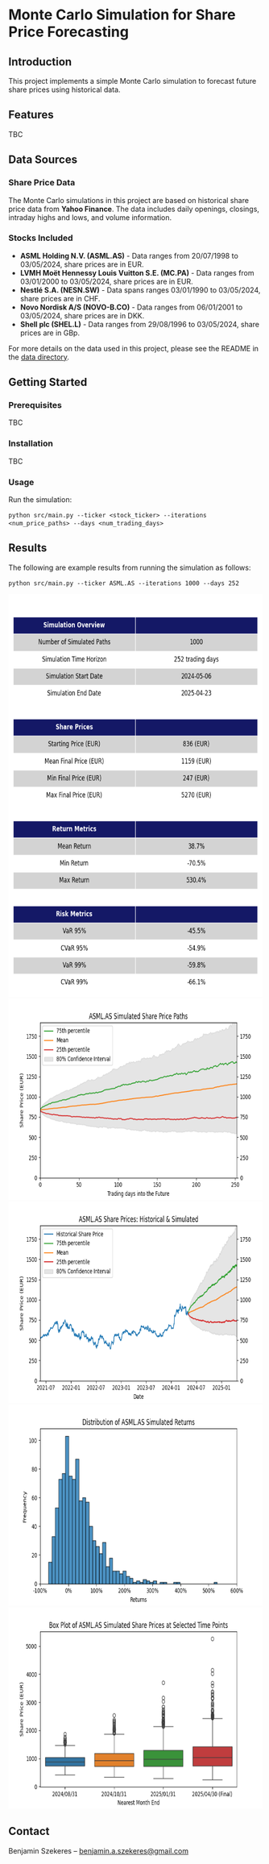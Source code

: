 # Monte Carlo Simulation for Share Price Forecasting

## Introduction
This project implements a simple Monte Carlo simulation to forecast future share prices using historical data.

## Features
TBC

## Data Sources

### Share Price Data
The Monte Carlo simulations in this project are based on historical share price data from **Yahoo Finance**. The data includes daily openings, closings, intraday highs and lows, and volume information.

### Stocks Included
- **ASML Holding N.V. (ASML.AS)** - Data ranges from 20/07/1998 to 03/05/2024, share prices are in EUR.
- **LVMH Moët Hennessy Louis Vuitton S.E. (MC.PA)** - Data ranges from 03/01/2000 to 03/05/2024, share prices are in EUR.
- **Nestlé S.A. (NESN.SW)** - Data spans ranges 03/01/1990 to 03/05/2024, share prices are in CHF.
- **Novo Nordisk A/S (NOVO-B.CO)** - Data ranges from 06/01/2001 to 03/05/2024, share prices are in DKK.
- **Shell plc (SHEL.L)** - Data ranges from 29/08/1996 to 03/05/2024, share prices are in GBp.

For more details on the data used in this project, please see the README in the [data directory](data/README.md).

## Getting Started
### Prerequisites
TBC

### Installation
TBC

### Usage
Run the simulation:
```shell
python src/main.py --ticker <stock_ticker> --iterations <num_price_paths> --days <num_trading_days>
```

## Results
The following are example results from running the simulation as follows:
```shell
python src/main.py --ticker ASML.AS --iterations 1000 --days 252
```

<img src="results/ASML.AS_summary_statistics.png" alt="Summary Statistics" width="640" height="800">
<img src="results/ASML.AS_price_paths_shaded.png" alt="Price Paths" width="711" height="400">
<img src="results/ASML.AS_price_paths_with_history.png" alt="Price Paths with History" width="711" height="400">
<img src="results/ASML.AS_histogram_returns.png" alt="Histogram of Returns" width="711" height="400">
<img src="results/ASML.AS_box_plot.png" alt="Box Plot" width="711" height="400">

## Contact
Benjamin Szekeres – [benjamin.a.szekeres@gmail.com](mailto:benjamin.a.szekeres@gmail.com)
